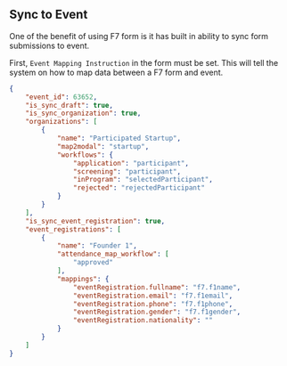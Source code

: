 ## Sync to Event
One of the benefit of using F7 form is it has built in ability to sync form submissions to event.

First,  `Event Mapping Instruction` in the form must be set. This will tell the system on how to map data between a F7 form and event.

```json
{
    "event_id": 63652,
    "is_sync_draft": true,
    "is_sync_organization": true,
    "organizations": [
        {
            "name": "Participated Startup",
            "map2modal": "startup",
            "workflows": {
                "application": "participant",
                "screening": "participant",
                "inProgram": "selectedParticipant",
                "rejected": "rejectedParticipant"
            }
        }
    ],
    "is_sync_event_registration": true,
    "event_registrations": [
        {
            "name": "Founder 1",
            "attendance_map_workflow": [
                "approved"
            ],
            "mappings": {
                "eventRegistration.fullname": "f7.f1name",
                "eventRegistration.email": "f7.f1email",
                "eventRegistration.phone": "f7.f1phone",
                "eventRegistration.gender": "f7.f1gender",
                "eventRegistration.nationality": ""
            }
        }
    ]
}
```